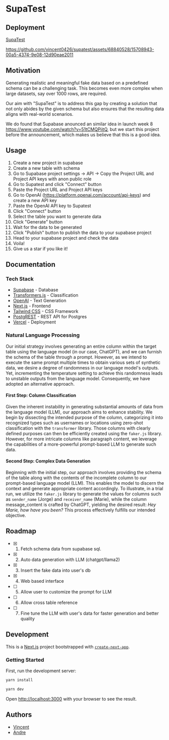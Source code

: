 # SupaTest

## Deployment
[SupaTest](https://supatest-eight.vercel.app)


https://github.com/vincent0426/supatest/assets/68840528/15708943-00a5-4374-9e08-12d90eae2011


## Motivation
Generating realistic and meaningful fake data based on a predefined schema can be a challenging task. This becomes even more complex when large datasets, say over 1000 rows, are required.

Our aim with "SupaTest" is to address this gap by creating a solution that not only abides by the given schema but also ensures that the resulting data aligns with real-world scenarios.

We do found that Supabase anounced an similar idea in launch week 8 https://www.youtube.com/watch?v=51tCMQPiitQ, but we start this project before the announcement, which makes us believe that this is a good idea.

## Usage
1. Create a new project in supabase
2. Create a new table with schema
3. Go to Supabase project settings -> API -> Copy the Project URL and Project API keys with anon public role
4. Go to Supatest and click "Connect" button
5. Paste the Project URL and Project API keys
6. Go to OpenAI (https://platform.openai.com/account/api-keys) and create a new API key
7. Paste the OpenAI API key to Supatest
8. Click "Connect" button
9. Select the table you want to generate data
10. Click "Generate" button
11. Wait for the data to be generated
12. Click "Publish" button to publish the data to your supabase project
13. Head to your supabase project and check the data
14. Voila!
15. Give us a star if you like it!

## Documentation

### Tech Stack
- [Supabase](https://supabase.io/) - Database
- [Transformers.js](https://huggingface.co/docs/transformers.js/index) - Classification
- [OpenAI](https://openai.com/) - Text Generation
- [Next.js](https://nextjs.org/) - Frontend
- [Tailwind CSS](https://tailwindcss.com/) - CSS Framework
- [PostgREST](https://postgrest.org/en/stable/) - REST API for Postgres
- [Vercel](https://vercel.com/) - Deployment
### Natural Language Processing

Our initial strategy involves generating an entire column within the target table using the language model (in our case, ChatGPT), and we can furnish the schema of the table through a prompt. However, as we intend to execute the same prompt multiple times to obtain various sets of synthetic data, we desire a degree of randomness in our language model's outputs. Yet, incrementing the temperature setting to achieve this randomness leads to unstable outputs from the language model. Consequently, we have adopted an alternative approach.

#### First Step: Column Classification

Given the inherent instability in generating substantial amounts of data from the language model (LLM), our approach aims to enhance stability. We begin by dissecting the intended purpose of the column, categorizing it into recognized types such as usernames or locations using zero-shot classification with the  `transformer` library. Those columns with clearly defined purposes can then be efficiently created using the `faker.js` library. However, for more intricate columns like paragraph content, we leverage the capabilities of a more-powerful prompt-based LLM to generate such data.

#### Second Step: Complex Data Generation

Beginning with the initial step, our approach involves providing the schema of the table along with the contents of the incomplete column to our prompt-based language model (LLM). This enables the model to discern the context and generate appropriate content accordingly. To illustrate, in a trial run, we utilize the `faker.js` library to generate the values for columns such as `sender_name` (Jorge) and `receiver_name` (Marie), while the column message_content is crafted by ChatGPT, yielding the desired result: *Hey Marie, how have you been?* This process effectively fulfills our intended objective.

## Roadmap

<!-- checkbox -->
- [x] 1. Fetch schema data from supabase sql.
- [x] 2. Auto data generation with LLM (chatgpt/llama2)
- [x] 3. Insert the fake data into user's db
- [x] 4. Web based interface
- [ ] 5. Allow user to customize the prompt for LLM
- [ ] 6. Allow cross table reference
- [ ] 7. Fine tune the LLM with user's data for faster generation and better quality

## Development

This is a [Next.js](https://nextjs.org/) project bootstrapped with [`create-next-app`](https://github.com/vercel/next.js/tree/canary/packages/create-next-app).

### Getting Started

First, run the development server:

```bash
yarn install

yarn dev
```

Open [http://localhost:3000](http://localhost:3000) with your browser to see the result.

## Authors

- [Vincent](https://github.com/vincent0426)
- [Andre](https://github.com/namwoam)
